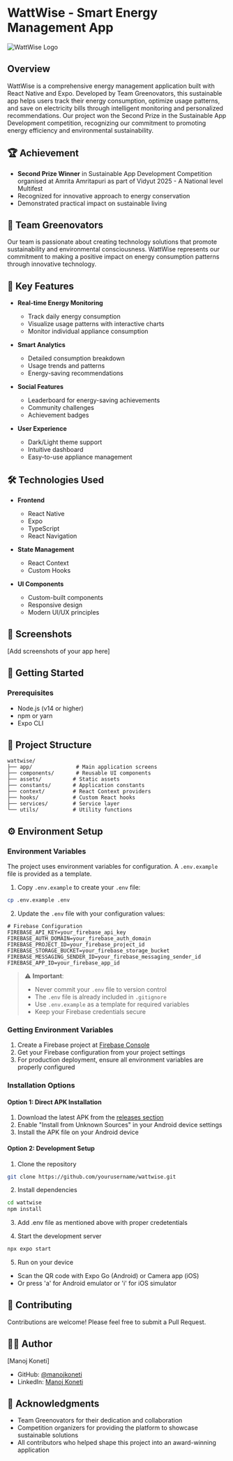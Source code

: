 # WattWise - Smart Energy Management App

![WattWise Logo](assets/images/icon.png)

## Overview
WattWise is a comprehensive energy management application built with React Native and Expo. Developed by Team Greenovators, this sustainable app helps users track their energy consumption, optimize usage patterns, and save on electricity bills through intelligent monitoring and personalized recommendations. Our project won the Second Prize in the Sustainable App Development competition, recognizing our commitment to promoting energy efficiency and environmental sustainability.

## 🏆 Achievement
- **Second Prize Winner** in Sustainable App Development Competition organised at Amrita Amritapuri as part of Vidyut 2025 - A National level Multifest
- Recognized for innovative approach to energy conservation
- Demonstrated practical impact on sustainable living

## 👥 Team Greenovators
Our team is passionate about creating technology solutions that promote sustainability and environmental consciousness. WattWise represents our commitment to making a positive impact on energy consumption patterns through innovative technology.

## 🌟 Key Features

- **Real-time Energy Monitoring**
  - Track daily energy consumption
  - Visualize usage patterns with interactive charts
  - Monitor individual appliance consumption

- **Smart Analytics**
  - Detailed consumption breakdown
  - Usage trends and patterns
  - Energy-saving recommendations

- **Social Features**
  - Leaderboard for energy-saving achievements
  - Community challenges
  - Achievement badges

- **User Experience**
  - Dark/Light theme support
  - Intuitive dashboard
  - Easy-to-use appliance management

## 🛠️ Technologies Used

- **Frontend**
  - React Native
  - Expo
  - TypeScript
  - React Navigation

- **State Management**
  - React Context
  - Custom Hooks

- **UI Components**
  - Custom-built components
  - Responsive design
  - Modern UI/UX principles

## 📱 Screenshots
[Add screenshots of your app here]

## 🚀 Getting Started

### Prerequisites
- Node.js (v14 or higher)
- npm or yarn
- Expo CLI

## 🔧 Project Structure

```
wattwise/
├── app/              # Main application screens
├── components/       # Reusable UI components
├── assets/          # Static assets
├── constants/       # Application constants
├── context/         # React Context providers
├── hooks/           # Custom React hooks
├── services/        # Service layer
└── utils/           # Utility functions
```

## ⚙️ Environment Setup

### Environment Variables
The project uses environment variables for configuration. A `.env.example` file is provided as a template.

1. Copy `.env.example` to create your `.env` file:
```bash
cp .env.example .env
```

2. Update the `.env` file with your configuration values:
```env
# Firebase Configuration
FIREBASE_API_KEY=your_firebase_api_key
FIREBASE_AUTH_DOMAIN=your_firebase_auth_domain
FIREBASE_PROJECT_ID=your_firebase_project_id
FIREBASE_STORAGE_BUCKET=your_firebase_storage_bucket
FIREBASE_MESSAGING_SENDER_ID=your_firebase_messaging_sender_id
FIREBASE_APP_ID=your_firebase_app_id
```

> ⚠️ **Important**: 
> - Never commit your `.env` file to version control
> - The `.env` file is already included in `.gitignore`
> - Use `.env.example` as a template for required variables
> - Keep your Firebase credentials secure

### Getting Environment Variables
1. Create a Firebase project at [Firebase Console](https://console.firebase.google.com)
2. Get your Firebase configuration from your project settings
3. For production deployment, ensure all environment variables are properly configured


### Installation Options

#### Option 1: Direct APK Installation
1. Download the latest APK from the [releases section](https://github.com/yourusername/wattwise/releases)
2. Enable "Install from Unknown Sources" in your Android device settings
3. Install the APK file on your Android device

#### Option 2: Development Setup
1. Clone the repository
```bash
git clone https://github.com/yourusername/wattwise.git
```

2. Install dependencies
```bash
cd wattwise
npm install
```
3. Add .env file as mentioned above with proper credetentials

4. Start the development server
```bash
npx expo start
```

5. Run on your device
- Scan the QR code with Expo Go (Android) or Camera app (iOS)
- Or press 'a' for Android emulator or 'i' for iOS simulator


## 🤝 Contributing
Contributions are welcome! Please feel free to submit a Pull Request.

<!-- ## 📄 License
This project is licensed under the MIT License - see the [LICENSE](LICENSE) file for details. -->

## 👨‍💻 Author
[Manoj Koneti]
- GitHub: [@manojkoneti](https://github.com/manojk765)
- LinkedIn: [Manoj Koneti](https://www.linkedin.com/in/koneti-manoj/)

## 🙏 Acknowledgments
- Team Greenovators for their dedication and collaboration
- Competition organizers for providing the platform to showcase sustainable solutions
- All contributors who helped shape this project into an award-winning application 